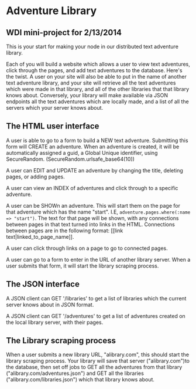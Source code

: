 # Adventure Library

## WDI mini-project for 2/13/2014

This is your start for making your node in our distributed text adventure library.

Each of you will build a website which allows a user to view text adventures, click through the pages, and add text adventures to the database.  Here's the twist.  A user on your site will also be able to put in the name of another text adventure library, and your site will retrieve all the text adventures which were made in that library, and all of the other libraries that that library knows about.  Conversely, your library will make available via JSON endpoints all the text adventures which are locally made, and a list of all the servers which your server knows about.

## The HTML user interface

A user is able to go to a form to build a NEW text adventure.  Submitting this form will CREATE an adventure.  When an adventure is created, it will be automatically assigned a guid, a Global Unique identifier, using SecureRandom. (SecureRandom.urlsafe_base64(10))

A user can EDIT and UPDATE an adventure by changing the title, deleting pages, or adding pages.

A user can view an INDEX of adventures and click through to a specific adventure.

A user can be SHOWn an adventure.  This will start them on the page for that adventure which has the name "start".  I.E, `adventure.pages.where(:name => "start")`.  The text for that page will be shown, with any connections between pages in that text turned into links in the HTML.  Connections between pages are in the following format: [[link text|linked_to_page_name]].

A user can click through links on a page to go to connected pages.

A user can go to a form to enter in the URL of another library server.  When a user submits that form, it will start the library scraping process.

## The JSON interface

A JSON client can GET '/libraries' to get a list of libraries which the current server knows about in JSON format.

A JSON client can GET '/adventures' to get a list of adventures created on the local library server, with their pages.

## The Library scraping process

When a user submits a new library URL, "alibrary.com", this should start the library scraping process.  Your library will save that server ("alibrary.com")to the database, then set off jobs to GET all the adventures from that library ("alibrary.com/adventures.json") and GET all the libraries ("alibrary.com/libraries.json") which that library knows about.

